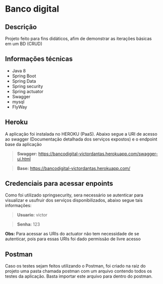 # Banco digital

## Descrição
Projeto feito para fins didáticos, afim de demonstrar as iterações básicas em um BD (CRUD)

## Informações técnicas
- Java 8
- Spring Boot
- Spring Data
- Spring security
- Spring actuator
- Swagger
- mysql
- FlyWay

## Heroku

A aplicação foi instalada no HEROKU (PaaS). Abaixo segue a URI de acesso ao swagger (Documentação detalhada dos serviços expostos) e o endpoint base da aplicação

>  **Swagger:**  https://bancodigital-victordantas.herokuapp.com/swagger-ui.html

> **Base:**
https://bancodigital-victordantas.herokuapp.com/

## Credenciais para acessar enpoints

Como foi utilizado springsecurity, sera necessário se autenticar para visualizar e usufruir dos serviços disponibilizados, abaixo segue tais informações: 

>  **Usuario:** victor

> **Senha:** 123

**Obs:** Para acessar as URIs do actuator não tem necessidade de se autenticar, pois para essas URIs foi dado permissão de livre acesso

## Postman
Caso os testes sejam feitos utilizando o Postman, foi criado na raiz do projeto uma pasta chamada postman com um arquivo contendo todos os testes da aplicação. Basta importar este arquivo para dentro do postman.
